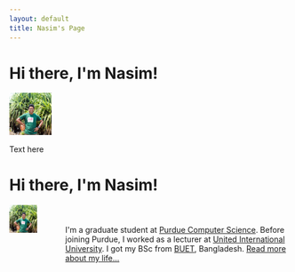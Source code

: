 ```yaml
---
layout: default
title: Nasim's Page
---
```


<div class="blurb">
	<h1>Hi there, I'm Nasim!</h1>
	<div class="image-txt-container">
	  <img src="/images/profile.jpg" alt="Nasim's picture" style="width: 15%;">
	  <p>
	    Text here
	  </p>
	</div>
	<h1>Hi there, I'm Nasim!</h1>
	<div style="width: 100%; display: table;">
		<div style="display: table-row;">
	    		<div style="width: 20%; display: table-cell;">
				<img src="/images/profile.jpg" alt="Nasim's picture" style="width: 50%;"/>
	    		</div>
	    		<div style="display: table-cell;"> 
				I'm a graduate student at <a href="https://www.cs.purdue.edu/">Purdue Computer Science</a>. Before joining Purdue, I worked as a lecturer at <a href="http://www.uiu.ac.bd/">United International University</a>. I got my BSc from <a href="https://www.buet.ac.bd/web/">BUET</a>, Bangladesh. <a href="/about">Read more about my life...</a>
	    		</div>
		</div>
    	</div>
	
	
 
</div>
